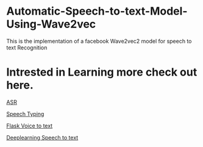 #

# Automatic-Speech-to-text-Model-Using-Wave2vec

This is the implementation of a  facebook Wave2vec2 model for speech to text Recognition
# Intrested in Learning more check out here.

[ASR](https://towardsdatascience.com/audio-deep-learning-made-simple-automatic-speech-recognition-asr-how-it-works-716cfce4c706)

[Speech Typing](https://speechtyping.com/voice-to-text-english)

[Flask Voice to text](https://ruslanmv.com/blog/Record-your-voice-to-text-using-Flask)

[Deeplearning Speech to text](https://www.analyticsvidhya.com/blog/2021/09/ok-google-speech-to-text-in-python-with-deep-learning-in-2-minutes)
